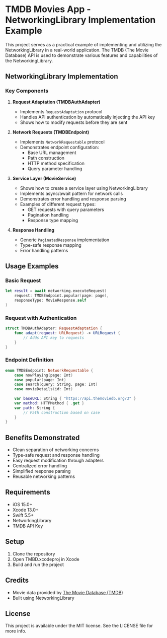 # TMDB Movies App - NetworkingLibrary Implementation Example

This project serves as a practical example of implementing and utilizing the NetworkingLibrary in a real-world application. The TMDB (The Movie Database) API is used to demonstrate various features and capabilities of the NetworkingLibrary.

## NetworkingLibrary Implementation

### Key Components

1. **Request Adaptation (TMDBAuthAdapter)**
   - Implements `RequestAdaptation` protocol
   - Handles API authentication by automatically injecting the API key
   - Shows how to modify requests before they are sent

2. **Network Requests (TMDBEndpoint)**
   - Implements `NetworkRequestable` protocol
   - Demonstrates endpoint configuration:
     - Base URL management
     - Path construction
     - HTTP method specification
     - Query parameter handling

3. **Service Layer (MovieService)**
   - Shows how to create a service layer using NetworkingLibrary
   - Implements async/await pattern for network calls
   - Demonstrates error handling and response parsing
   - Examples of different request types:
     - GET requests with query parameters
     - Pagination handling
     - Response type mapping

4. **Response Handling**
   - Generic `PaginatedResponse` implementation
   - Type-safe response mapping
   - Error handling patterns

## Usage Examples

### Basic Request
```swift
let result = await networking.executeRequest(
    request: TMDBEndpoint.popular(page: page),
    responseType: MovieResponse.self
)
```

### Request with Authentication
```swift
struct TMDBAuthAdapter: RequestAdaptation {
    func adapt(request: URLRequest) -> URLRequest {
        // Adds API key to requests
    }
}
```

### Endpoint Definition
```swift
enum TMDBEndpoint: NetworkRequestable {
    case nowPlaying(page: Int)
    case popular(page: Int)
    case search(query: String, page: Int)
    case movieDetails(id: Int)
    
    var baseURL: String { "https://api.themoviedb.org/3" }
    var method: HTTPMethod { .get }
    var path: String {
        // Path construction based on case
    }
}
```

## Benefits Demonstrated

- Clean separation of networking concerns
- Type-safe request and response handling
- Easy request modification through adapters
- Centralized error handling
- Simplified response parsing
- Reusable networking patterns

## Requirements

- iOS 15.0+
- Xcode 13.0+
- Swift 5.5+
- NetworkingLibrary
- TMDB API Key

## Setup

1. Clone the repository
2. Open TMBD.xcodeproj in Xcode
3. Build and run the project

## Credits

- Movie data provided by [The Movie Database (TMDB)](https://www.themoviedb.org/)
- Built using NetworkingLibrary

## License

This project is available under the MIT license. See the LICENSE file for more info.
